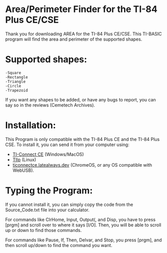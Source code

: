 # Area/Perimeter Finder for the TI-84 Plus CE/CSE
Thank you for downloading AREA for the TI-84 Plus CE/CSE.
This TI-BASIC program will find the area and perimeter of the supported shapes.

Supported shapes:
======================================================
  
    -Square
    -Rectangle
    -Triangle
    -Circle
    -Trapezoid

If you want any shapes to be added, or have any bugs to report, you can say so in the reviews (Cemetech Archives).

Installation:
======================================================
  This Program is only compatible with the TI-84 Plus CE and the TI-84 Plus CSE.
  To install it, you can send it from your computer using:

 - [TI-Connect CE]((https://education.ti.com/en/software/details/en/CA9C74CAD02440A69FDC7189D7E1B6C2/swticonnectcesoftware)) (Windows/MacOS)
 - [TIlp](https://sourceforge.net/projects/tilp/) (Linux)
 - [ticonnectce.latealways.dev](ticonnectce.latealways.dev) (ChromeOS, or any OS compatible with WebUSB).


Typing the Program:
======================================================

If you cannot install it, you can simply copy the code from the Source_Code.txt file into your calculator.

For commands like ClrHome, Input, Output(, and Disp, you have to press [prgm] and scroll over to where it says [I/O].
 Then, you will be able to scroll up or down to find those commands.

For commands like Pause, If, Then, Delvar, and Stop, you press [prgm], and then scroll up/down to find the command you want.
